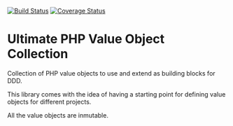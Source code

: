 [![Build Status](https://travis-ci.org/jgimeno/value-objects.svg?branch=master)](https://travis-ci.org/jgimeno/value-objects)
[![Coverage Status](https://coveralls.io/repos/github/jgimeno/value-objects/badge.svg?branch=master)](https://coveralls.io/github/jgimeno/value-objects?branch=master)
# Ultimate PHP Value Object Collection
Collection of PHP value objects to use and extend as building blocks for DDD.

This library comes with the idea of having a starting point for defining value objects for different projects.

All the value objects are inmutable.